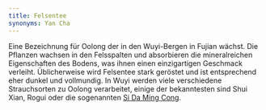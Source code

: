 ```yaml
---
title: Felsentee
synonyms: Yan Cha
---
```

Eine Bezeichnung für Oolong der in den Wuyi-Bergen in Fujian wächst. Die Pflanzen wachsen in den Felsspalten und absorbieren die mineralreichen Eigenschaften des Bodens, was ihnen einen einzigartigen Geschmack verleiht. Üblicherweise wird Felsentee stark geröstet und ist entsprechend eher dunkel und vollmundig. In Wuyi werden viele verschiedene Strauchsorten zu Oolong verarbeitet, einige der bekanntesten sind Shui Xian, Rogui oder die sogenannten <a href="/glossar#ming-cong">Si Da Ming Cong</a>.